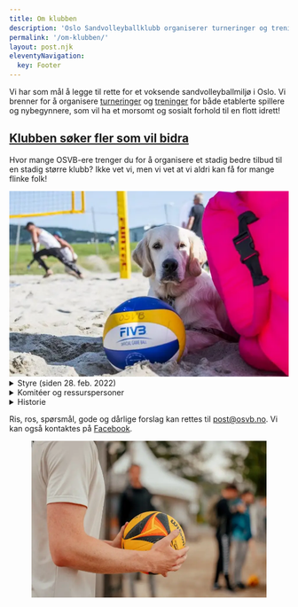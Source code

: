 ```yaml
---
title: Om klubben
description: 'Oslo Sandvolleyballklubb organiserer turneringer og treninger for nybegynnere, etablerte og proffe spillere som vil ha et morsomt og sosialt forhold til sandvolleyball.'
permalink: '/om-klubben/'
layout: post.njk
eleventyNavigation:
  key: Footer
---
```


Vi har som mål å legge til rette for et voksende sandvolleyballmiljø i Oslo. Vi brenner for å organisere [turneringer](#) og [treninger](#) for både etablerte spillere og nybegynnere, som vil ha et morsomt og sosialt forhold til en flott idrett!

<article class="teaser">
  <div>
    <h2><a href="#">Klubben søker fler som vil bidra</a></h2>
    <p>Hvor mange OSVB-ere trenger du for å organisere et stadig bedre tilbud til en stadig større klubb? Ikke vet vi, men vi vet at vi aldri kan få for mange flinke folk!</p>
  </div>
  <img src="/assets/images/good-boy.webp" alt=""> 
</article>

<details>
  <summary>Styre (siden 28. feb. 2022)</summary>
  <dl>
    <div>
      <dt>Styreleder:</dt> 
      <dd>Sven Andreas Nygaard</dd>
    </div>
    <div>
      <dt>Nestleder:</dt> 
      <dd>Håkon Tveitan </dd>
    </div>
    <div>
      <dt>Styremedlemmer:</dt>
      <dd>Johanne Halseth</dd>
      <dd>Hanne Dalen</dd>
      <dd>Stine Schjødt-Osmo</dd>
      <dd>Ruben Løvli</dd>
      <dd>Haidar Nuri</dd>
      <dd>Vilde Barth</dd>
      <dd>Helga Lindheim (vara)</dd>
    </div>
  </dl>                 

  <p>Tilgang på referater fra styremøter i OSVB: <a href="#">Møtereferater</a></p>
</details>

<details>
  <summary>Komitéer og ressurspersoner</summary>
  <dl>
    <div>
      <dt>Valgkomité 2022</dt>
      <dd>Marte Haldorsen, Katinka Muri Krahn</dd>
    </div>
    <div>
      <dt>Kontrollutvalg:</dt>
      <dd>
        Leder: Geir Inge Rødseth,<br>
        Medlemmer: Maren Rygh, Hilde Naas Rødseth
      </dd>
    </div>
    <div>
      <dt>Resurspersoner (ikke oppdatert)</dt>
      <dd>
        <strong>Organisering av frivillige</strong>: Kristiina Öis<br>
        <strong>Hovedtrener &amp; Spond</strong>: Kjetil Tellnes og Ruben Løvli <br>
        <strong>Turneringssjef</strong>: Stine Schjødt Osmo<br>
        <strong>Turneringsledere</strong>: Stine Schjødt Osmo, Vera Garberg, Kristiina Öis<br>
        <strong>Sponsing</strong>: Ruben Løvli, Mats Lindqvist, Kristiina Öis<br>
        <strong>Klubbklær</strong>: Kristiina Öis<br>
        <strong>Teknisk sjef (baner)</strong>: Geir Inge Rødseth<br>
        <strong>Nettside</strong>: Martin Berglund<br>
        <strong>Riggsjef Jernbanetorget</strong>: Johan Wathne<br>
        <strong>Streaming</strong>: Sindre Svendby<br>
        <strong>Norges Tour og lisenser</strong>: Håkon Tveitan<br>
      </dd>
    </div>
  </dl>
</details>

<details>
  <summary>Historie</summary>
  <p>18.Juli 2000 - Hammerfest, etter endt turnering sitter en gjeng og spiser middag, ideen om å starte
    Oslo Sandvolleyballklubb blir født og de blir enige om å stifte klubben i løpet av 4 mnd. 19. September
    2000 blir klubben stiftet av bl.a Roar Sundbø som på det tidspunktet også var leder av av Norges
    Volleyballforbund. Jan Kvalheim ble «tildelt» klubbens medlemskap nr. 1, dette var omtrent samtidig som
    han spilte sin siste offisielle kamp under OL i Sydney.</p>
  <p>I samarbeid med Oslo Kommune fikk klubben bygget to sandvolleyballbaner innerst i hjørnet på grassletta
    på Voldsløkka. Historien har noen hull her fram til ca. 2006 - om noen har lyst til å supplere, send oss
    gjerne en epost.</p>
  <p>I 2006 kom Bret Roberts, fra Califorina, og startet opp den aktiviteten som la grunnlaget for klubben
    som den fremstår i dag. Aktiviteten vokste raskt, og behovet for flere baner meldte seg tydelig. Et nytt
    styre ble etablert med Stian Hagen som styreleder, han og samboer Live Sundland Johansen gjorde en
    formidalbel innsats for å få bygget de 8 banene vi har i dag.</p>
  <p>I 2011 hadde klubben 122 betalende medlemmer og kapasiteten på de to banene var sprengt, ikke ulikt
    dagens situasjon. Vi hadde 616 aktive utøvere i 2021, til tross for strenge pandemirestriksjoner i 2020
    og 2021. Så langt i 2022 ser det ut til å gå mot nye medlemsrekorder og behovet for flere baner er
    stadig økende.. på tide å starte neste kapittel.</p>
</details>

Ris, ros, spørsmål, gode og dårlige forslag kan rettes til [post@osvb.no](#). Vi kan også kontaktes på [Facebook](#).

<figure class="figure">
  <img class="figure__image" src="/assets/images/wilson.webp" alt="">
</figure>
